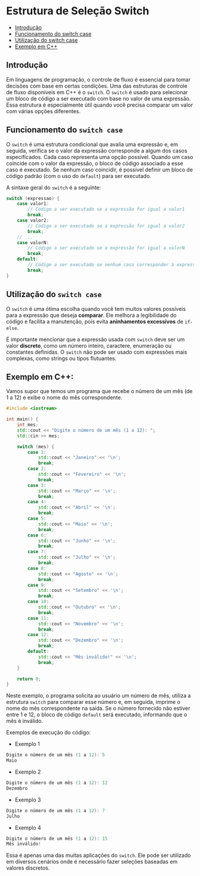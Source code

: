 # Estrutura de Seleção Switch

<!-- toc -->
- [Introdução](#introdução)
- [Funcionamento do switch case](#funcionamento-do-switch-case)
- [Utilização do switch case](#utilização-do-switch-case)
- [Exemplo em C++](#exemplo-em-c)
<!-- toc -->

## **Introdução**

Em linguagens de programação, o controle de fluxo é essencial para tomar
decisões com base em certas condições. Uma das estruturas de controle de
fluxo disponíveis em C++ é o `switch`. O `switch` é usado para selecionar um
bloco de código a ser executado com base no valor de uma expressão. Essa
estrutura é especialmente útil quando você precisa comparar um valor com
várias opções diferentes.

## **Funcionamento do `switch case`**

O `switch` é uma estrutura condicional que avalia uma expressão e, em
seguida, verifica se o valor da expressão corresponde a algum dos casos
especificados. Cada caso representa uma opção possível. Quando um caso
coincide com o valor da expressão, o bloco de código associado a esse caso é
executado. Se nenhum caso coincidir, é possível definir um bloco de código
padrão (com o uso do `default`) para ser executado.

A sintaxe geral do `switch` é a seguinte:

```cpp
switch (expressao) {
    case valor1:
        // Código a ser executado se a expressão for igual a valor1
        break;
    case valor2:
        // Código a ser executado se a expressão for igual a valor2
        break;
    // ...
    case valorN:
        // Código a ser executado se a expressão for igual a valorN
        break;
    default:
        // Código a ser executado se nenhum caso corresponder à expressão
        break;
}
```

## **Utilização do `switch case`**

O `switch` é uma ótima escolha quando você tem muitos valores possíveis
para a expressão que deseja **comparar**. Ele melhora a legibilidade do código e
facilita a manutenção, pois evita **aninhamentos excessivos** de `if-else`.

É importante mencionar que a expressão usada com `switch` deve ser um valor
**discreto**, como um número inteiro, caractere, enumeração ou constantes
definidas. O `switch` não pode ser usado com expressões mais complexas, como
strings ou tipos flutuantes.

## **Exemplo em C++:**

Vamos supor que temos um programa que recebe o número de um mês (de 1 a 12) e
exibe o nome do mês correspondente.

```cpp
#include <iostream>

int main() {
    int mes;
    std::cout << "Digite o número de um mês (1 a 12): ";
    std::cin >> mes;

    switch (mes) {
        case 1:
            std::cout << "Janeiro" << '\n';
            break;
        case 2:
            std::cout << "Fevereiro" << '\n';
            break;
        case 3:
            std::cout << "Março" << '\n';
            break;
        case 4:
            std::cout << "Abril" << '\n';
            break;
        case 5:
            std::cout << "Maio" << '\n';
            break;
        case 6:
            std::cout << "Junho" << '\n';
            break;
        case 7:
            std::cout << "Julho" << '\n';
            break;
        case 8:
            std::cout << "Agosto" << '\n';
            break;
        case 9:
            std::cout << "Setembro" << '\n';
            break;
        case 10:
            std::cout << "Outubro" << '\n';
            break;
        case 11:
            std::cout << "Novembro" << '\n';
            break;
        case 12:
            std::cout << "Dezembro" << '\n';
            break;
        default:
            std::cout << "Mês inválido!" << '\n';
            break;
    }

    return 0;
}
```

Neste exemplo, o programa solicita ao usuário um número de mês, utiliza a
estrutura `switch` para comparar esse número e, em seguida, imprime o nome do
mês correspondente na saída. Se o número fornecido não estiver entre 1 e
12, o bloco de código `default` será executado, informando que o mês é
inválido.

Exemplos de execução do código:

- Exemplo 1

```c++
Digite o número de um mês (1 a 12): 5
Maio
```

- Exemplo 2

```c++
Digite o número de um mês (1 a 12): 12
Dezembro 
```

- Exemplo 3

```c++
Digite o número de um mês (1 a 12): 7
Julho
```

- Exemplo 4

```c++
Digite o número de um mês (1 a 12): 15
Mês inválido!
```

Essa é apenas uma das muitas aplicações do `switch`. Ele pode ser utilizado
em diversos cenários onde é necessário fazer seleções baseadas em valores
discretos.
